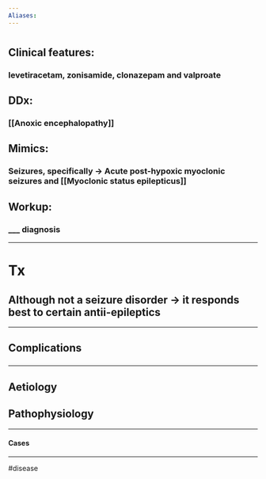 ```yaml
---
Aliases:
---
```

# 
## Clinical features:
### levetiracetam, zonisamide, clonazepam and valproate
## DDx:
### [[Anoxic encephalopathy]]
## Mimics:
### Seizures, specifically -> Acute post-hypoxic myoclonic seizures and [[Myoclonic status epilepticus]]
## Workup:
### ___ diagnosis
---
# Tx
## Although not a seizure disorder -> it responds best to certain antii-epileptics
---
## Complications
###

---
## Aetiology
## Pathophysiology

---
#### Cases


---
#disease 